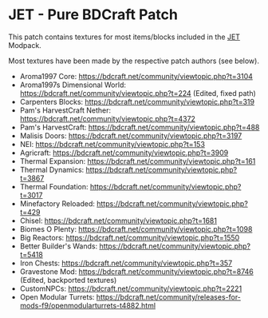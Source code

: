 # JET - Pure BDCraft Patch

This patch contains textures for most items/blocks included in the [JET](https://curseforge.com/minecraft/modpacks/jet) Modpack.

Most textures have been made by the respective patch authors (see below).


- Aroma1997 Core: https://bdcraft.net/community/viewtopic.php?t=3104
- Aroma1997s Dimensional World: https://bdcraft.net/community/viewtopic.php?t=224 (Edited, fixed path)
- Carpenters Blocks: https://bdcraft.net/community/viewtopic.php?t=319
- Pam's HarvestCraft Nether: https://bdcraft.net/community/viewtopic.php?t=4372
- Pam's HarvestCraft: https://bdcraft.net/community/viewtopic.php?t=488
- Malisis Doors: https://bdcraft.net/community/viewtopic.php?t=3197
- NEI: https://bdcraft.net/community/viewtopic.php?t=153
- Agricraft: https://bdcraft.net/community/viewtopic.php?t=3909
- Thermal Expansion: https://bdcraft.net/community/viewtopic.php?t=161
- Thermal Dynamics: https://bdcraft.net/community/viewtopic.php?t=3867
- Thermal Foundation: https://bdcraft.net/community/viewtopic.php?t=3017
- Minefactory Reloaded: https://bdcraft.net/community/viewtopic.php?t=429
- Chisel: https://bdcraft.net/community/viewtopic.php?t=1681
- Biomes O Plenty: https://bdcraft.net/community/viewtopic.php?t=1098
- Big Reactors: https://bdcraft.net/community/viewtopic.php?t=1550
- Better Builder's Wands: https://bdcraft.net/community/viewtopic.php?t=5418
- Iron Chests: https://bdcraft.net/community/viewtopic.php?t=357
- Gravestone Mod: https://bdcraft.net/community/viewtopic.php?t=8746 (Edited, backported textures)
- CustomNPCs: https://bdcraft.net/community/viewtopic.php?t=2221
- Open Modular Turrets: https://bdcraft.net/community/releases-for-mods-f9/openmodularturrets-t4882.html